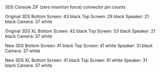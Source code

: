 3DS Console ZIF (zero insertion force) connector pin counts

Original 3DS
	Bottom Screen:	43 black
	Top Screen:		29 black
	Speaker:		21 black
	Camera:			37 white

Original 3DS XL
	Bottom Screen:	42 black
	Top Screen:		53 black
	Speaker:		21 black
	Camera:			37 white

New 3DS
	Bottom Screen:	41 black
	Top Screen:		41 white
	Speaker:		31 black
	Camera:			37 white

New 3DS XL
	Bottom Screen:	41 black
	Top Screen:		41 white
	Speaker:		31 black
	Camera:			37 white

